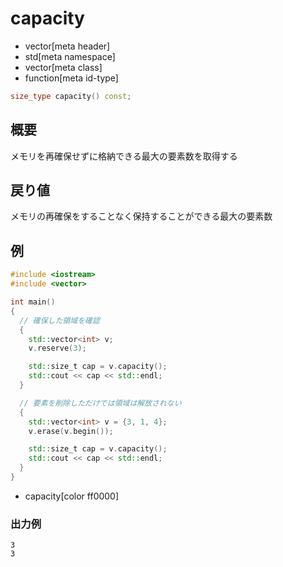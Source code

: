 # capacity
* vector[meta header]
* std[meta namespace]
* vector[meta class]
* function[meta id-type]

```cpp
size_type capacity() const;
```

## 概要
メモリを再確保せずに格納できる最大の要素数を取得する


## 戻り値
メモリの再確保をすることなく保持することができる最大の要素数


## 例
```cpp
#include <iostream>
#include <vector>

int main()
{
  // 確保した領域を確認
  {
    std::vector<int> v;
    v.reserve(3);

    std::size_t cap = v.capacity();
    std::cout << cap << std::endl;
  }

  // 要素を削除しただけでは領域は解放されない
  {
    std::vector<int> v = {3, 1, 4};
    v.erase(v.begin());

    std::size_t cap = v.capacity();
    std::cout << cap << std::endl;
  }
}
```
* capacity[color ff0000]

### 出力例
```
3
3
```

